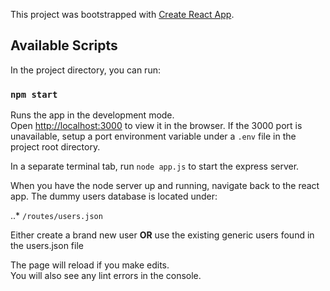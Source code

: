This project was bootstrapped with [Create React App](https://github.com/facebook/create-react-app).

## Available Scripts

In the project directory, you can run:

### `npm start`

Runs the app in the development mode.<br>
Open [http://localhost:3000](http://localhost:3000) to view it in the browser. If the 3000 port 
is unavailable, setup a port environment variable under a `.env` file in the project root directory.

In a separate terminal tab, run `node app.js` to start the express server. 

When you have the node server up and running, navigate back to the react app. 
The dummy users database is located under: <br/>


 ..* `/routes/users.json`



Either create a brand new user **OR** use the existing generic users found in the users.json file

The page will reload if you make edits.<br>
You will also see any lint errors in the console.

